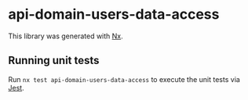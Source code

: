 # api-domain-users-data-access

This library was generated with [Nx](https://nx.dev).

## Running unit tests

Run `nx test api-domain-users-data-access` to execute the unit tests via [Jest](https://jestjs.io).
